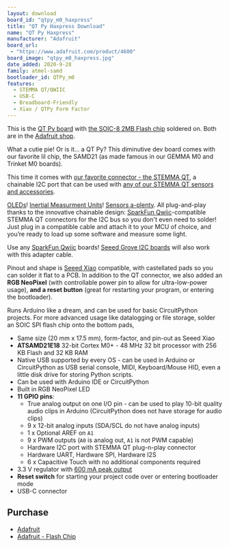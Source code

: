```yaml
---
layout: download
board_id: "qtpy_m0_haxpress"
title: "QT Py Haxpress Download"
name: "QT Py Haxpress"
manufacturer: "Adafruit"
board_url:
 - "https://www.adafruit.com/product/4600"
board_image: "qtpy_m0_haxpress.jpg"
date_added: 2020-9-28
family: atmel-samd
bootloader_id: QTPy_m0
features:
  - STEMMA QT/QWIIC
  - USB-C
  - Breadboard-Friendly
  - Xiao / QTPy Form Factor
---
```


This is the [QT Py board](https://www.adafruit.com/product/4600) with [the SOIC-8 2MB Flash chip](https://www.adafruit.com/product/4763) soldered on. Both are in the [Adafruit shop](https://adafruit.com).

What a cutie pie! Or is it... a QT Py? This diminutive dev board comes with our favorite lil chip, the SAMD21 (as made famous in our GEMMA M0 and Trinket M0 boards).

This time it comes with [our favorite connector - the STEMMA QT](http://adafruit.com/stemma), a chainable I2C port that can be used with [any of our STEMMA QT sensors and accessories](https://www.adafruit.com/category/620).

[OLEDs](https://www.adafruit.com/?q=qt+oled&main_page=category&cPath=1005&sort=BestMatch)! [Inertial Measurment Units](https://www.adafruit.com/?q=qt+imu&main_page=category&cPath=1005&sort=BestMatch)! [Sensors a-plenty](https://www.adafruit.com/?q=qt+sensor&main_page=category&cPath=1005&sort=BestMatch). All plug-and-play thanks to the innovative chainable design: [SparkFun Qwiic](https://www.sparkfun.com/qwiic)-compatible STEMMA QT connectors for the I2C bus so you don't even need to solder! Just plug in a compatible cable and attach it to your MCU of choice, and you’re ready to load up some software and measure some light.

Use any [SparkFun Qwiic](http://www.sparkfun.com/qwiic) boards! [Seeed Grove I2C boards](https://www.adafruit.com/product/4528) will also work with this adapter cable.

Pinout and shape is [Seeed Xiao](https://wiki.seeedstudio.com/Seeeduino-XIAO/) compatible, with castellated pads so you can solder it flat to a PCB. In addition to the QT connector, we also added an **RGB NeoPixel** (with controllable power pin to allow for ultra-low-power usage), **and a reset button** (great for restarting your program, or entering the bootloader).

Runs Arduino like a dream, and can be used for basic CircuitPython projects. For more advanced usage like datalogging or file storage, solder an SOIC SPI flash chip onto the bottom pads,

 * Same size (20 mm x 17.5 mm), form-factor, and pin-out as Seeed Xiao
 * **ATSAMD21E18** 32-bit Cortex M0+ - 48 MHz 32 bit processor with 256 KB Flash and 32 KB RAM
 * Native USB supported by every OS - can be used in Arduino or CircuitPython as USB serial console, MIDI, Keyboard/Mouse HID, even a little disk drive for storing Python scripts.
 * Can be used with Arduino IDE or CircuitPython
 * Built in RGB NeoPixel LED
 * **11 GPIO pins**:
   * True analog output on one I/O pin - can be used to play 10-bit quality audio clips in Arduino (CircuitPython does not have storage for audio clips)
   * 9 x 12-bit analog inputs (SDA/SCL do not have analog inputs)
   * 1 x Optional AREF on `A1`
   * 9 x PWM outputs (`A0` is analog out, `A1` is not PWM capable)
   * Hardware I2C port with STEMMA QT plug-n-play connector
   * Hardware UART, Hardware SPI, Hardware I2S
   * 6 x Capacitive Touch with no additional components required
 * 3.3 V regulator with [600 mA peak output](https://www.diodes.com/assets/Datasheets/AP2112.pdf)
 * **Reset switch** for starting your project code over or entering bootloader mode
 * USB-C connector

## Purchase

* [Adafruit](https://www.adafruit.com/product/4600)
* [Adafruit - Flash Chip](https://www.adafruit.com/product/4763)
